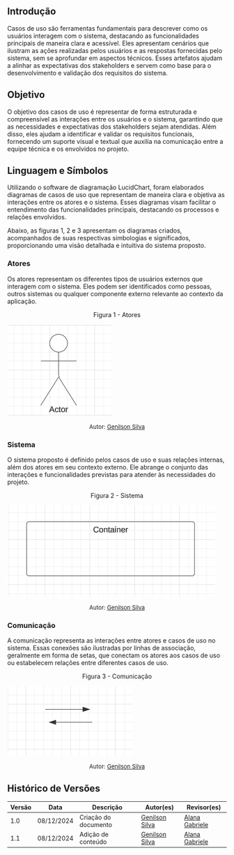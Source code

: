 ## Introdução
Casos de uso são ferramentas fundamentais para descrever como os usuários interagem com o sistema, destacando as funcionalidades principais de maneira clara e acessível. Eles apresentam cenários que ilustram as ações realizadas pelos usuários e as respostas fornecidas pelo sistema, sem se aprofundar em aspectos técnicos. Esses artefatos ajudam a alinhar as expectativas dos stakeholders e servem como base para o desenvolvimento e validação dos requisitos do sistema.

## Objetivo
O objetivo dos casos de uso é representar de forma estruturada e compreensível as interações entre os usuários e o sistema, garantindo que as necessidades e expectativas dos stakeholders sejam atendidas. Além disso, eles ajudam a identificar e validar os requisitos funcionais, fornecendo um suporte visual e textual que auxilia na comunicação entre a equipe técnica e os envolvidos no projeto.

## Linguagem e Símbolos

Utilizando o software de diagramação LucidChart, foram elaborados diagramas de casos de uso que representam de maneira clara e objetiva as interações entre os atores e o sistema. Esses diagramas visam facilitar o entendimento das funcionalidades principais, destacando os processos e relações envolvidos.

Abaixo, as figuras 1, 2 e 3 apresentam os diagramas criados, acompanhados de suas respectivas simbologias e significados, proporcionando uma visão detalhada e intuitiva do sistema proposto.

### Atores

Os atores representam os diferentes tipos de usuários externos que interagem com o sistema. Eles podem ser identificados como pessoas, outros sistemas ou qualquer componente externo relevante ao contexto da aplicação.


<p style="text-align: center">Figura 1 - Atores</p>

![Rich Picture - BlueSky](imagens/Ator.png)

<font size="2"><p style="text-align: center"> Autor: [Genilson Silva](https://github.com/GenilsonJrs) </p></font>

### Sistema

O sistema proposto é definido pelos casos de uso e suas relações internas, além dos atores em seu contexto externo. Ele abrange o conjunto das interações e funcionalidades previstas para atender às necessidades do projeto.

<p style="text-align: center">Figura 2 - Sistema</p>

![Rich Picture - BlueSky](imagens/Sistema.png)

<font size="2"><p style="text-align: center"> Autor: [Genilson Silva](https://github.com/GenilsonJrs) </p></font>

### Comunicação

A comunicação representa as interações entre atores e casos de uso no sistema. Essas conexões são ilustradas por linhas de associação, geralmente em forma de setas, que conectam os atores aos casos de uso ou estabelecem relações entre diferentes casos de uso.

<p style="text-align: center">Figura 3 - Comunicação</p>

![Rich Picture - BlueSky](imagens/Comunicacao.png)

<font size="2"><p style="text-align: center"> Autor: [Genilson Silva](https://github.com/GenilsonJrs) </p></font>

## Histórico de Versões

| **Versão** | **Data**   | **Descrição**          | **Autor(es)**                                      | **Revisor(es)**                                    |
| ---------- | ---------- | ---------------------- | -------------------------------------------------- | -------------------------------------------------- |
| 1.0        | 08/12/2024 | Criação do documento   | [Genilson Silva](https://github.com/GenilsonJrs) | [Alana Gabriele](https://github.com/alanagabriele)   |
| 1.1        | 08/12/2024 | Adição de conteúdo   | [Genilson Silva](https://github.com/GenilsonJrs) | [Alana Gabriele](https://github.com/alanagabriele)   |